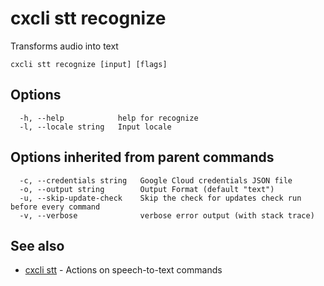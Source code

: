 # cxcli stt recognize

Transforms audio into text

```
cxcli stt recognize [input] [flags]
```

## Options

```
  -h, --help            help for recognize
  -l, --locale string   Input locale
```

## Options inherited from parent commands

```
  -c, --credentials string   Google Cloud credentials JSON file
  -o, --output string        Output Format (default "text")
  -u, --skip-update-check    Skip the check for updates check run before every command
  -v, --verbose              verbose error output (with stack trace)
```

## See also

* [cxcli stt](/cmd/cxcli_stt/)	 - Actions on speech-to-text commands

